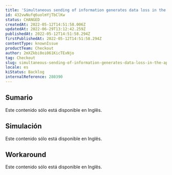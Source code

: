 ```yaml
---
title: 'Simultaneous sending of information generates data loss in the API'
id: 432vwNufq6uolmYjTbClKw
status: CHANGED
createdAt: 2022-05-12T14:51:58.006Z
updatedAt: 2022-06-29T13:12:42.259Z
publishedAt: 2022-05-12T14:51:58.294Z
firstPublishedAt: 2022-05-12T14:51:58.294Z
contentType: knownIssue
productTeam: Checkout
author: 2mXZkbi0oi061KicTExNjo
tag: Checkout
slug: simultaneous-sending-of-information-generates-data-loss-in-the-api
locale: es
kiStatus: Backlog
internalReference: 280390
---
```


## Sumario

<div class="alert alert-warning">
  <p>Este contenido sólo está disponible en Inglês.</p>
</div>

## Simulación

<div class="alert alert-warning">
  <p>Este contenido sólo está disponible en Inglês.</p>
</div>

## Workaround

<div class="alert alert-warning">
  <p>Este contenido sólo está disponible en Inglês.</p>
</div>

